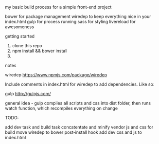 my basic build process for a simple front-end project

bower for package management
wiredep to keep everything nice in your index.html
gulp for process running
sass for styling
livereload for awesomeness


getting started
1. clone this repo
2. npm install && bower install
3. 


notes

wiredep
https://www.npmjs.com/package/wiredep

Include comments in index.html for wiredep to add dependencies. Like so:

<html>
<head>
  <!-- bower:css -->
  <!-- endbower -->
</head>
<body>
  <!-- bower:js -->
  <!-- endbower -->
</body>
</html>

gulp
http://gulpjs.com/

general idea - gulp compiles all scripts and css into dist folder, then runs watch function, which
recompiles everything on change


TODO:

add dev task and build task
concatentate and minify vendor js and css for build
move wiredep to bower post-install hook
add dev css and js to index.html
